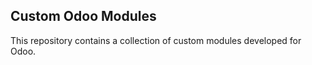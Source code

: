 Custom Odoo Modules
---------------------------------
This repository contains a collection of custom modules developed for Odoo.

